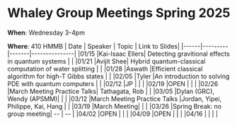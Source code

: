 # Whaley Group Meetings Spring 2025
**When**: Wednesday 3-4pm

**Where**: 410 HMMB
| Date | Speaker | Topic | Link to Slides|
|------|---------|-------|---------------|
|01/15 |Kai-Isaac Ellers| Detecting gravitional effects in quantum systems |  |
|01/21 |Avijit Shee| Hybrid quantum-classical computation of water splitting   | |
|01/28 |Aswath |Efficient classical algorithm for high-T Gibbs states  | |
|02/05 |Tyler |An introduction to solving PDE with quantum computers  | |
|02/12 |JP |  | |
|02/19 |OPEN |  | |
|02/26 |March Meeting Practice Talks| Tathagata, Rob  | |
|03/05 |Dylan (GRC), Wendy (APSMM)| | |
|03/12 |March Meeting Practice Talks |Jordan, Yipei, Philippe, Kai, Hang  | |
|03/19 |March Meeting|  | |
|03/26 |Spring Break: no group meeting| -- | -- |
|04/02 |OPEN |  | |
|04/09 |OPEN |  | |
|04/16 | |  | |

